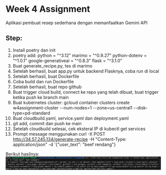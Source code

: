 # Week 4 Assignment
Aplikasi pembuat resep sederhana dengan memanfaatkan Gemini API

## Step:
1. Install poetry dan init
2. poetry add:
    python = "^3.12"
    marimo = "^0.9.27"
    python-dotenv = "^1.0.1"
    google-generativeai = "^0.8.3"
    flask = "^3.1.0"
3. Buat generate_recipe.py, tes di marimo
4. Setelah berhasil, buat app.py untuk backend Flasknya, coba run di local
5. Setelah berhasil, buat Dockerfile
6. Coba build dan run Dockerfile
7. Setelah berhasil, buat repo github
8. Buat trigger cloud build, connect ke repo yang telah dibuat, buat trigger ketika push ke branch main
9. Buat kubernetes cluster: gcloud container clusters create w4assignment-cluster --num-nodes=1 --zone=us-central1 --disk-type=pd-standard
10. Buat cloudbuild.yaml, service.yaml dan deployment.yaml
11. git add, commit dan push ke main
12. Setelah cloudbuild selesai, cek eksteral IP di kubectl get services
13. Prompt message menggunakan curl -X POST http://34.57.245.134/generate-recipe -H "Content-Type: application/json" -d '{"user_text": "beef rendang"}

Berikut hasilnya: 
![Hasil](./result.png)


